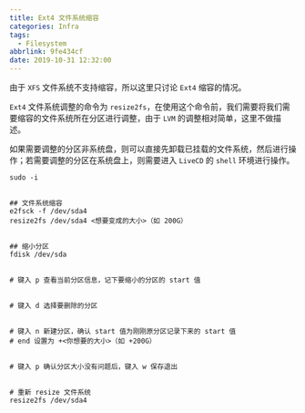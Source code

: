 ```yaml
---
title: Ext4 文件系统缩容
categories: Infra
tags:
  - Filesystem
abbrlink: 9fe434cf
date: 2019-10-31 12:32:00
---
```

由于 `XFS` 文件系统不支持缩容，所以这里只讨论 `Ext4` 缩容的情况。

`Ext4` 文件系统调整的命令为 `resize2fs`，在使用这个命令前，我们需要将我们需要缩容的文件系统所在分区进行调整，由于 `LVM` 的调整相对简单，这里不做描述。

如果需要调整的分区非系统盘，则可以直接先卸载已挂载的文件系统，然后进行操作；若需要调整的分区在系统盘上，则需要进入 `LiveCD` 的 `shell` 环境进行操作。

```
sudo -i
 
 
## 文件系统缩容
e2fsck -f /dev/sda4
resize2fs /dev/sda4 <想要变成的大小>（如 200G）
 
 
## 缩小分区
fdisk /dev/sda
 
 
# 键入 p 查看当前分区信息，记下要缩小的分区的 start 值
 
 
# 键入 d 选择要删除的分区
 
 
# 键入 n 新建分区，确认 start 值为刚刚原分区记录下来的 start 值
# end 设置为 +<你想要的大小>（如 +200G）
 
 
# 键入 p 确认分区大小没有问题后，键入 w 保存退出
 
 
# 重新 resize 文件系统
resize2fs /dev/sda4
```

